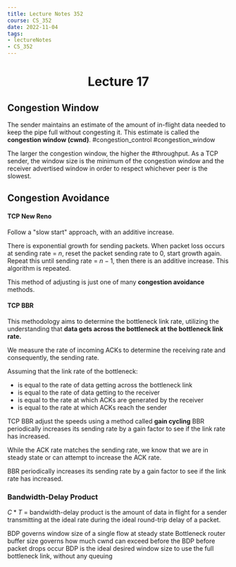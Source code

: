 ```yaml
---
title: Lecture Notes 352 
course: CS_352
date: 2022-11-04
tags: 
- lectureNotes
- CS_352
---
```


<center><h1>Lecture 17</h1></center>

## Congestion Window
The sender maintains an estimate of the amount of in-flight data needed to keep the pipe full without congesting it. This estimate is called the **congestion window (cwnd)**. #congestion_control #congestion_window

The larger the congestion window, the higher the #throughput.
As a TCP sender, the window size is the minimum of the congestion window and the receiver advertised window in order to respect whichever peer is the slowest.

## Congestion Avoidance
#### TCP New Reno
Follow a "slow start" approach, with an additive increase.

There is exponential growth for sending packets. When packet loss occurs at sending rate = $n$, reset the packet sending rate to 0, start growth again. Repeat this until sending rate = $n-1$, then there is an additive increase. This algorithm is repeated.

This method of adjusting is just one of many **congestion avoidance** methods.

#### TCP BBR
This methodology aims to determine the bottleneck link rate, utilizing the understanding that **data gets across the bottleneck at the bottleneck link rate.**

We measure the rate of incoming ACKs to determine the receiving rate and consequently, the sending rate.

Assuming that the link rate of the bottleneck:
- is equal to the rate of data getting across the bottleneck link
- is equal to the rate of data getting to the receiver
- is equal to the rate at which ACKs are generated by the receiver
- is equal to the rate at which ACKs reach the sender
 

TCP BBR adjust the speeds using a method called **gain cycling**
BBR periodically increases its sending rate by a gain factor to see if the link rate has increased.

While the ACK rate matches the sending rate, we know that we are in steady state or can attempt to increase the ACK rate.

BBR periodically increases its sending rate by a gain factor to see if the link rate has increased.

### Bandwidth-Delay Product
$C*T$ = bandwidth-delay product is the amount of data in flight for a sender transmitting at the ideal rate during the ideal round-trip delay of a packet.

BDP governs window size of a single flow at steady state
Bottleneck router buffer size governs how much cwnd can exceed before the BDP before packet drops occur
BDP is the ideal desired window size to use the full bottleneck link, without any queuing